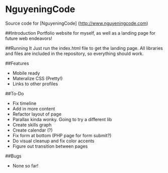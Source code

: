 # NguyeningCode
Source code for [NguyeningCode] (http://www.nguyeningcode.com)

##Introduction
Portfolio website for myself, as well as a landing page for future web endeavors!

##Running It
Just run the index.html file to get the landing page. All libraries and files are included in the repository, so everything should work.

##Features
- Mobile ready
- Materalize CSS (Pretty!)
- Links to other profiles

##To-Do
- Fix timeline
- Add in more content
- Refactor layout of page
- Parallax kinda wonky. Going to try a different lib
- Create skills graph
- Create calendar (?)
- Fix form at bottom (PHP page for form submit?)
- Do visual cleanup and fix color accents
- Figure out transition between pages

##Bugs
- None so far!
